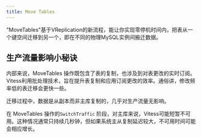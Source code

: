 ```yaml
---
title: Move Tables
---
```


"MoveTables"基于VReplication的新流程，能让你实现零停机时间内，把表从一个键空间迁移到另一个，即在不同的物理MySQL实例间搬迁数据。

## 生产流量影响小秘诀
内部来说，MoveTables  操作既包含了表的复制，也涉及到对表更改的实时订阅。Vitess利用批处理技术，旨在提升表复制和应用订阅更改的效率。通俗讲，修改频率低的表迁移会更快一些。

迁移过程中，数据是从副本而非主库复制的，几乎对生产流量无影响。

在 MoveTables 操作的`SwitchTraffic` 阶段，对主库来说，Vitess可能短暂不可用。这种情况通常只持续几秒钟，但如果系统主从复制延迟较大，不可用时间可能会相应增长。
